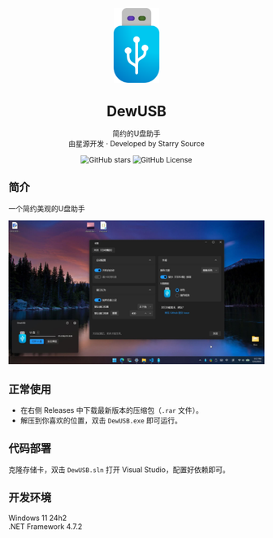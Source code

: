 <p align="center">
    <img src="./DewUSB/ud.png" height="147">
</p>

<p>
<h1 align="center" style="line-height:1;">DewUSB</h1>
<p align="center">简约的U盘助手<br>
由星源开发 · Developed by Starry Source</p>
</p>
<p align="center" class="shields">
  <span style="text-decoration:none">
    <img src="https://img.shields.io/github/stars/starry-source/DewUSB" alt="GitHub stars"/>
  </span>
  <!-- <span href="https://github.com/starry-source/DewUSB/issues" style="text-decoration:none">
    <img src="https://img.shields.io/github/issues/starry-source/DewUSB.svg" alt="GitHub issues"/>
  </span>
  <span href="https://github.com/starry-source/DewUSB/network" style="text-decoration:none">
    <img src="https://img.shields.io/github/forks/starry-source/DewUSB.svg" alt="GitHub forks"/>
  </span> -->
  <span style="text-decoration:none">
    <img src="https://img.shields.io/github/license/starry-source/DewUSB" alt="GitHub License"/>
  </pan>
</p>

## 简介
一个简约美观的U盘助手

![深色界面预览](./art/dark.jpg)

## 正常使用

- 在右侧 Releases 中下载最新版本的压缩包（`.rar` 文件）。
- 解压到你喜欢的位置，双击 `DewUSB.exe` 即可运行。

## 代码部署

克隆存储卡，双击 `DewUSB.sln` 打开 Visual Studio，配置好依赖即可。

## 开发环境

Windows 11 24h2\
.NET Framework 4.7.2